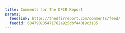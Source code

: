 ```yaml
---
title: Comments for The DFIR Report
params:
  feedlink: https://thedfirreport.com/comments/feed/
  feedid: 684790205471762a925dbf44019c3185
---
```

